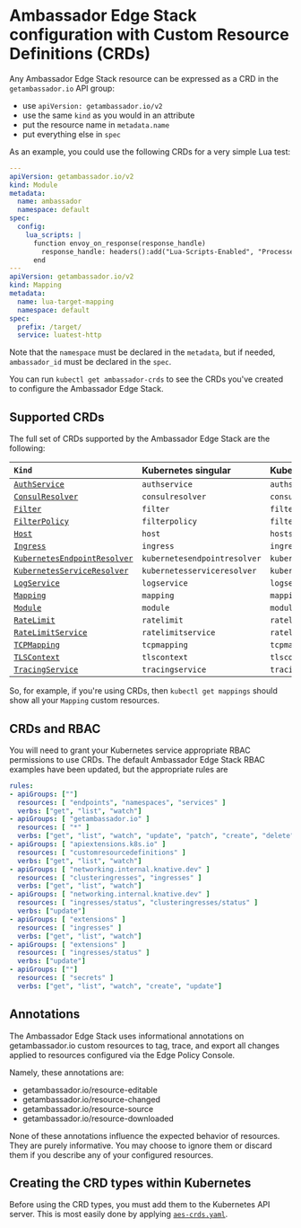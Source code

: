 # Ambassador Edge Stack configuration with Custom Resource Definitions (CRDs)

Any Ambassador Edge Stack resource can be expressed as a CRD in the `getambassador.io` API group:

- use `apiVersion: getambassador.io/v2`
- use the same `kind` as you would in an attribute
- put the resource name in `metadata.name`
- put everything else in `spec`

As an example, you could use the following CRDs for a very simple Lua test:

```yaml
---
apiVersion: getambassador.io/v2
kind: Module
metadata:
  name: ambassador
  namespace: default
spec:
  config:
    lua_scripts: |
      function envoy_on_response(response_handle)
        response_handle: headers():add("Lua-Scripts-Enabled", "Processed")
      end
---
apiVersion: getambassador.io/v2
kind: Mapping
metadata:
  name: lua-target-mapping
  namespace: default
spec:
  prefix: /target/
  service: luatest-http
```

Note that the `namespace` must be declared in the `metadata`, but if needed, `ambassador_id` must be declared in the `spec`.

You can run `kubectl get ambassador-crds` to see the CRDs you've created to configure the Ambassador Edge Stack.

## Supported CRDs

The full set of CRDs supported by the Ambassador Edge Stack are the following:

| `Kind` | Kubernetes singular | Kubernetes plural |
| :----- | :------------------ | :---------------- |
| [`AuthService`](/reference/services/auth-service) | `authservice` | `authservices` |
| [`ConsulResolver`](/reference/core/resolvers/#the-consul-resolver) | `consulresolver` | `consulresolvers` |
| [`Filter`](/reference/filter-reference/) | `filter` | `filters` |
| [`FilterPolicy`](/reference/services/access-control) | `filterpolicy` | `filterpolicies`|
| [`Host`](/reference/host-crd/) | `host`| `hosts` |
| [`Ingress`](/reference/core/ingress-controller/) | `ingress` | `ingresses` |
| [`KubernetesEndpointResolver`](/reference/core/resolvers/#the-kubernetes-endpoint-resolver) | `kubernetesendpointresolver` | `kubernetesendpointresolvers` |
| [`KubernetesServiceResolver`](/reference/core/resolvers/#the-kubernetes-service-resolver) | `kubernetesserviceresolver` | `kubernetesserviceresolvers` |
| [`LogService`](/reference/services/log-service) | `logservice` | `logservices` |
| [`Mapping`](/reference/mappings/) | `mapping` | `mappings` |
| [`Module`](/reference/modules/#module-configuration) | `module` | `modules` |
| [`RateLimit`](/user-guide/advanced-rate-limiting/) | `ratelimit` | `ratelimits` |
| [`RateLimitService`](/reference/services/rate-limit-service) | `ratelimitservice` | `ratelimitservices` |
| [`TCPMapping`](/reference/tcpmappings/#tcpmapping) | `tcpmapping` | `tcpmappings` |
| [`TLSContext`](/reference/core/tls/#tlscontext) | `tlscontext` | `tlscontexts` |
| [`TracingService`](/reference/services/tracing-service) | `tracingservice` | `tracingservices` |

So, for example, if you're using CRDs, then `kubectl get mappings` should show all your `Mapping` custom resources.

## CRDs and RBAC

You will need to grant your Kubernetes service appropriate RBAC permissions to use CRDs. The default Ambassador Edge Stack RBAC examples have been updated, but the appropriate rules are

```yaml
rules:
- apiGroups: [""]
  resources: [ "endpoints", "namespaces", "services" ]
  verbs: ["get", "list", "watch"]
- apiGroups: [ "getambassador.io" ]
  resources: [ "*" ]
  verbs: ["get", "list", "watch", "update", "patch", "create", "delete" ]
- apiGroups: [ "apiextensions.k8s.io" ]
  resources: [ "customresourcedefinitions" ]
  verbs: ["get", "list", "watch"]
- apiGroups: [ "networking.internal.knative.dev" ]
  resources: [ "clusteringresses", "ingresses" ]
  verbs: ["get", "list", "watch"]
- apiGroups: [ "networking.internal.knative.dev" ]
  resources: [ "ingresses/status", "clusteringresses/status" ]
  verbs: ["update"]
- apiGroups: [ "extensions" ]
  resources: [ "ingresses" ]
  verbs: ["get", "list", "watch"]
- apiGroups: [ "extensions" ]
  resources: [ "ingresses/status" ]
  verbs: ["update"]
- apiGroups: [""]
  resources: [ "secrets" ]
  verbs: ["get", "list", "watch", "create", "update"]
```

## Annotations

The Ambassador Edge Stack uses informational annotations on getambassador.io custom resources to tag, trace, and export all changes applied to resources configured via the Edge Policy Console.

Namely, these annotations are:

- getambassador.io/resource-editable
- getambassador.io/resource-changed
- getambassador.io/resource-source
- getambassador.io/resource-downloaded

None of these annotations influence the expected behavior of resources. They are purely informative. You may choose to ignore them or discard them if you describe any of your configured resources.

## Creating the CRD types within Kubernetes

Before using the CRD types, you must add them to the Kubernetes API server. This is most easily done by applying [`aes-crds.yaml`](../../../yaml/aes-crds.yaml).
